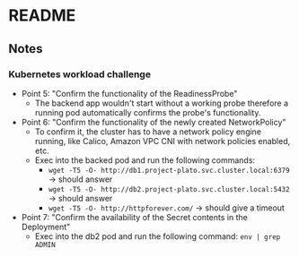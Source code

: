 # README #

## Notes ##

### Kubernetes workload challenge ###

- Point 5: "Confirm the functionality of the ReadinessProbe"
  - The backend app wouldn't start without a working probe therefore a running pod automatically confirms the probe's functionality.
- Point 6: "Confirm the functionality of the newly created NetworkPolicy"
  - To confirm it, the cluster has to have a network policy engine running, like Calico, Amazon VPC CNI with network policies enabled, etc.
  - Exec into the backed pod and run the following commands:
    - `wget -T5 -O- http://db1.project-plato.svc.cluster.local:6379` -> should answer
    - `wget -T5 -O- http://db2.project-plato.svc.cluster.local:5432` -> should answer
    - `wget -T5 -O- http://httpforever.com/` -> should give a timeout
- Point 7: "Confirm the availability of the Secret contents in the Deployment"
  - Exec into the db2 pod and run the following command: `env | grep ADMIN`
